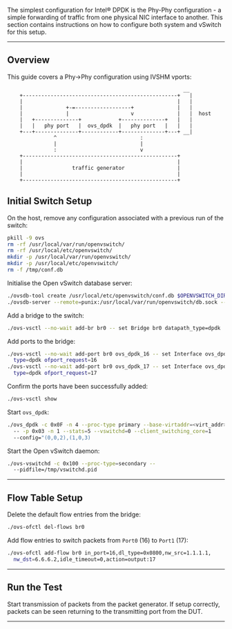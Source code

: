 The simplest configuration for Intel® DPDK is the Phy-Phy configuration - a simple forwarding of traffic from one physical NIC interface to another. This section contains instructions on how to configure both system and vSwitch for this setup.

______

## Overview

This guide covers a Phy->Phy configuration using IVSHM vports:

```
                                                         __
    +--------------------------------------------------+   |
    |                                                  |   |
    |              +-=------------------+              |   |
    |              |                    v              |   |  host
    |   +--------------+            +--------------+   |   |
    |   |   phy port   |  ovs_dpdk  |   phy port   |   |   |
    +---+--------------+------------+--------------+---+ __|
               ^                           :
               |                           |
               :                           v
    +--------------------------------------------------+
    |                                                  |
    |                traffic generator                 |
    |                                                  |
    +--------------------------------------------------+
```

## Initial Switch Setup

On the host, remove any configuration associated with a previous run of the switch:

```bash
pkill -9 ovs
rm -rf /usr/local/var/run/openvswitch/
rm -rf /usr/local/etc/openvswitch/
mkdir -p /usr/local/var/run/openvswitch/
mkdir -p /usr/local/etc/openvswitch/
rm -f /tmp/conf.db
```

Initialise the Open vSwitch database server:

```bash
./ovsdb-tool create /usr/local/etc/openvswitch/conf.db $OPENVSWITCH_DIR/vswitchd/vswitch.ovsschema
./ovsdb-server --remote=punix:/usr/local/var/run/openvswitch/db.sock --remote=db:Open_vSwitch,manager_options &
```

Add a bridge to the switch:

```bash
./ovs-vsctl --no-wait add-br br0 -- set Bridge br0 datapath_type=dpdk
```

Add ports to the bridge:

```bash
./ovs-vsctl --no-wait add-port br0 ovs_dpdk_16 -- set Interface ovs_dpdk_16
  type=dpdk ofport_request=16
./ovs-vsctl --no-wait add-port br0 ovs_dpdk_17 -- set Interface ovs_dpdk_17
  type=dpdk ofport_request=17
```

Confirm the ports have been successfully added:

```bash
./ovs-vsctl show
```

Start `ovs_dpdk`:

```bash
./ovs_dpdk -c 0x0F -n 4 --proc-type primary --base-virtaddr=<virt_addr>
  -- -p 0x03 -n 1 --stats=5 --vswitchd=0 --client_switching_core=1
  --config="(0,0,2),(1,0,3)
```

Start the Open vSwitch daemon:

```bash
./ovs-vswitchd -c 0x100 --proc-type=secondary --
  --pidfile=/tmp/vswitchd.pid
```

______

## Flow Table Setup

Delete the default flow entries from the bridge:

```bash
./ovs-ofctl del-flows br0
```

Add flow entries to switch packets from `Port0` (16) to `Port1` (17):

```bash
./ovs-ofctl add-flow br0 in_port=16,dl_type=0x0800,nw_src=1.1.1.1,
  nw_dst=6.6.6.2,idle_timeout=0,action=output:17
```

______

## Run the Test

Start transmission of packets from the packet generator. If setup correctly, packets can be seen returning to the transmitting port from the DUT.

______
